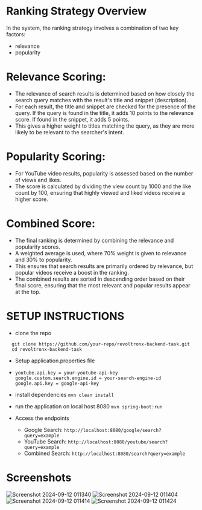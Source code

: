 # Ranking Strategy Overview
In the system, the ranking strategy involves a combination of two key factors:
- relevance 
- popularity

# Relevance Scoring:

- The relevance of search results is determined based on how closely the search query matches with the result's title and snippet (description).
- For each result, the title and snippet are checked for the presence of the query. If the query is found in the title, it adds 10 points to the relevance score. If found in the snippet, it adds 5 points.
- This gives a higher weight to titles matching the query, as they are more likely to be relevant to the searcher's intent.

# Popularity Scoring:
- For YouTube video results, popularity is assessed based on the number of views and likes.
- The score is calculated by dividing the view count by 1000 and the like count by 100, ensuring that highly viewed and liked videos receive a higher score.

# Combined Score:

- The final ranking is determined by combining the relevance and popularity scores.
- A weighted average is used, where 70% weight is given to relevance and 30% to popularity.
- This ensures that search results are primarily ordered by relevance, but popular videos receive a boost in the ranking.
- The combined results are sorted in descending order based on their final score, ensuring that the most relevant and popular results appear at the top.

# SETUP INSTRUCTIONS
- clone the repo
```http
  git clone https://github.com/your-repo/revoltronx-backend-task.git
  cd revoltronx-backend-task
```

- Setup application.properties file
- ```http
  youtube.api.key = your-youtube-api-key
  google.custom.search.engine.id = your-search-engine-id
  google.api.key = google-api-key
  ```
- install dependencies
 `mvn clean install`

- run the application on local host 8080
`mvn spring-boot:run`

- Access the endpoints 

  - Google Search: `http://localhost:8080/google/search?query=example`
  - YouTube Search: `http://localhost:8080/youtube/search?query=example`
  - Combined Search: `http://localhost:8080/search?query=example`

# Screenshots
![Screenshot 2024-09-12 011340](https://github.com/user-attachments/assets/cb5e3b2b-d48d-43f4-9452-3ed6ea7a1729)
![Screenshot 2024-09-12 011404](https://github.com/user-attachments/assets/8c5cdafe-f06d-4ed5-a5d7-39b1203713f8)
![Screenshot 2024-09-12 011414](https://github.com/user-attachments/assets/3f3a4013-8aaa-499f-a70b-10ed7c0da037)
![Screenshot 2024-09-12 011424](https://github.com/user-attachments/assets/9d92cb19-73a4-46c7-94ad-533bd6da9e6b)




